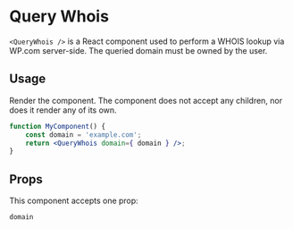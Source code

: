 # Query Whois

`<QueryWhois />` is a React component used to perform a WHOIS lookup via WP.com server-side. The queried domain must be owned by the user.

## Usage

Render the component. The component does not accept any children, nor does it render any of its own.

```jsx
function MyComponent() {
	const domain = 'example.com';
	return <QueryWhois domain={ domain } />;
}
```

## Props

This component accepts one prop:

`domain`
